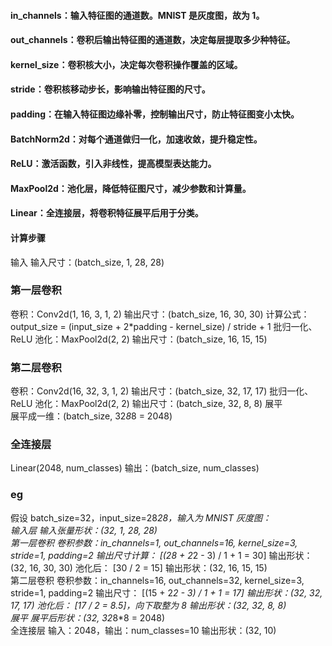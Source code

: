 #### in_channels：输入特征图的通道数。MNIST 是灰度图，故为 1。
#### out_channels：卷积后输出特征图的通道数，决定每层提取多少种特征。
#### kernel_size：卷积核大小，决定每次卷积操作覆盖的区域。
#### stride：卷积核移动步长，影响输出特征图的尺寸。
#### padding：在输入特征图边缘补零，控制输出尺寸，防止特征图变小太快。
#### BatchNorm2d：对每个通道做归一化，加速收敛，提升稳定性。
#### ReLU：激活函数，引入非线性，提高模型表达能力。
#### MaxPool2d：池化层，降低特征图尺寸，减少参数和计算量。
#### Linear：全连接层，将卷积特征展平后用于分类。
#### 计算步骤
输入 输入尺寸：(batch_size, 1, 28, 28)  
### 第一层卷积  
卷积：Conv2d(1, 16, 3, 1, 2) 输出尺寸：(batch_size, 16, 30, 30) 计算公式：output_size = (input_size + 2*padding - kernel_size) / stride + 1
批归一化、ReLU
池化：MaxPool2d(2, 2) 输出尺寸：(batch_size, 16, 15, 15)
### 第二层卷积  
卷积：Conv2d(16, 32, 3, 1, 2) 输出尺寸：(batch_size, 32, 17, 17)
批归一化、ReLU
池化：MaxPool2d(2, 2) 输出尺寸：(batch_size, 32, 8, 8)
展平  
展平成一维：(batch_size, 32*8*8 = 2048)
### 全连接层  
Linear(2048, num_classes) 输出：(batch_size, num_classes)

### eg
假设 batch_size=32，input_size=28*28，输入为 MNIST 灰度图：  
输入层 输入张量形状：(32, 1, 28, 28)  
第一层卷积 卷积参数：in_channels=1, out_channels=16, kernel_size=3, stride=1, padding=2 输出尺寸计算： [(28 + 2*2 - 3) / 1 + 1 = 30] 输出形状：(32, 16, 30, 30) 池化后： [30 / 2 = 15] 输出形状：(32, 16, 15, 15)  
第二层卷积 卷积参数：in_channels=16, out_channels=32, kernel_size=3, stride=1, padding=2 输出尺寸： [(15 + 2*2 - 3) / 1 + 1 = 17] 输出形状：(32, 32, 17, 17) 池化后： [17 / 2 = 8.5]，向下取整为 8 输出形状：(32, 32, 8, 8)  
展平 展平后形状：(32, 32*8*8 = 2048)  
全连接层 输入：2048，输出：num_classes=10 输出形状：(32, 10)